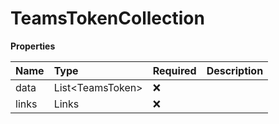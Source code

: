 # TeamsTokenCollection

**Properties**

| Name  | Type               | Required | Description |
| :---- | :----------------- | :------- | :---------- |
| data  | List\<TeamsToken\> | ❌       |             |
| links | Links              | ❌       |             |
